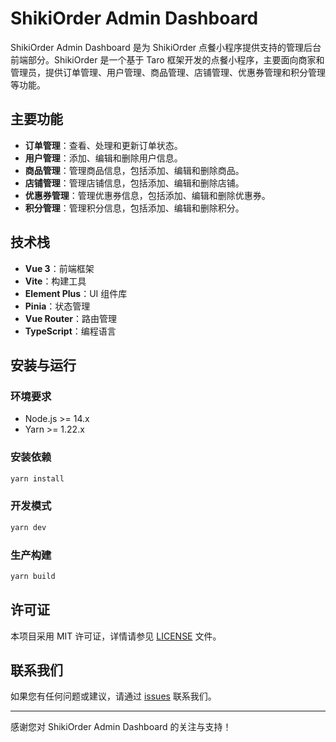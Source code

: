 # ShikiOrder Admin Dashboard

ShikiOrder Admin Dashboard 是为 ShikiOrder 点餐小程序提供支持的管理后台前端部分。ShikiOrder 是一个基于 Taro 框架开发的点餐小程序，主要面向商家和管理员，提供订单管理、用户管理、商品管理、店铺管理、优惠券管理和积分管理等功能。

## 主要功能

- **订单管理**：查看、处理和更新订单状态。
- **用户管理**：添加、编辑和删除用户信息。
- **商品管理**：管理商品信息，包括添加、编辑和删除商品。
- **店铺管理**：管理店铺信息，包括添加、编辑和删除店铺。
- **优惠券管理**：管理优惠券信息，包括添加、编辑和删除优惠券。
- **积分管理**：管理积分信息，包括添加、编辑和删除积分。

## 技术栈

- **Vue 3**：前端框架
- **Vite**：构建工具
- **Element Plus**：UI 组件库
- **Pinia**：状态管理
- **Vue Router**：路由管理
- **TypeScript**：编程语言

## 安装与运行

### 环境要求

- Node.js >= 14.x
- Yarn >= 1.22.x

### 安装依赖

```sh
yarn install
```

### 开发模式

```sh
yarn dev
```

### 生产构建

```sh
yarn build
```

## 许可证

本项目采用 MIT 许可证，详情请参见 [LICENSE](LICENSE) 文件。

## 联系我们

如果您有任何问题或建议，请通过 [issues](https://github.com/your-repo/ShikiOrder-Admin/issues) 联系我们。

---

感谢您对 ShikiOrder Admin Dashboard 的关注与支持！